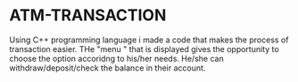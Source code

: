 # ATM-TRANSACTION

Using C++ programming language i made a code that makes the process of transaction easier. THe "menu " that is displayed gives the opportunity to choose the option accoridng to his/her needs. He/she can withdraw/deposit/check the balance in their account.
